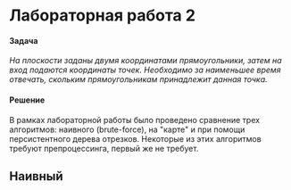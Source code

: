 # Лабораторная работа 2

#### Задача

_На плоскости заданы двумя координатами прямоугольники, затем на вход подаются координаты точек. Необходимо за
наименьшее время отвечать, скольким прямоугольникам принадлежит данная точка._

#### Решение

В рамках лабораторной работы было проведено сравнение трех алгоритмов: наивного (brute-force), на "карте" и при помощи
персистентного дерева отрезков. Некоторые из этих алгоритмов требуют препроцессинга, первый же не требует.

## Наивный
